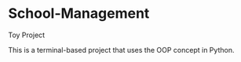 # School-Management
Toy Project


This is a terminal-based project that uses the OOP concept in Python.
